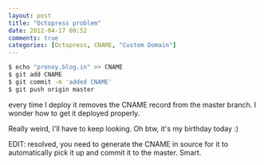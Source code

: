 ```yaml
---
layout: post
title: "Octopress problem"
date: 2012-04-17 00:52
comments: true
categories: [Octopress, CNAME, "Custom Domain"]
---
```


``` bash CNAME
$ echo "pronoy.blog.in" >> CNAME
$ git add CNAME
$ git commit -m 'added CNAME'
$ git push origin master 
```

every time I deploy it removes the CNAME record from the master branch. I wonder how to get it deployed properly.

Really weird, I'll have to keep looking.
Oh btw, it's my birthday today :)

EDIT: resolved, you need to generate the CNAME in source for it to automatically pick it up and commit it to the master. Smart.